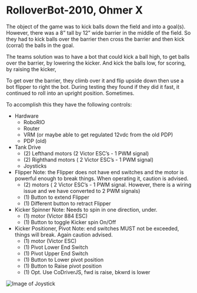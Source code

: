 # RolloverBot-2010, Ohmer X

The object of the game was to kick balls down the field and into a goal(s).  However, there was a 8” tall by 12” wide barrier in the middle of the field.  So they had to kick balls over the barrier then cross the barrier and then kick (corral) the balls in the goal.

The teams solution was to have a bot that could kick a ball high, to get balls over the barrier, by lowering the kicker.  And kick the balls low, for scoring, by raising the kicker,

To get over the barrier, they climb over it and flip upside down then use a bot flipper to right the bot.  During testing they found if they did it fast, it continued to roll into an upright position.  Sometimes.

To accomplish this they have the following controls:
* Hardware
    * RoboRIO
    * Router
    * VRM (or maybe able to get regulated 12vdc from the old PDP)
    * PDP (old)
* Tank Drive
    * (2) Lefthand motors (2 Victor ESC’s - 1 PWM signal)
    * (2) Righthand motors ( 2 Victor ESC’s - 1 PWM signal)
    * Joysticks
* Flipper Note: the Flipper does not have end switches and the motor is powerful enough to break things.  When operating it, caution is advised.
    * (2) motors ( 2 Victor ESC’s - 1 PWM signal.  However, there is a wiring issue and we have converted to 2 PWM signals)
    * (1) Button to extend Flipper
    * (1) Different button to retract Flipper
* Kicker Spinner  Note: Needs to spin in one direction, under.
    * (1) motor (Victor 884 ESC)
    * (1) Button to toggle Kicker spin On/Off
* Kicker Positioner, Pivot  Note: end switches MUST not be exceeded, things will break.  Again caution advised.
    * (1) motor (Victor ESC)
    * (1) Pivot Lower End Switch
    * (1) Pivot Upper End Switch
    * (1) Button to Lower pivot position
    * (1) Button to Raise pivot position
    * (1) Opt. Use CoDriverJS, fwd is raise, bkwrd is lower 

![Image of Joystick](https://github.com/teamresistance/RolloverBot-2019/blob/master/RO/images/joystick320.jpg)
